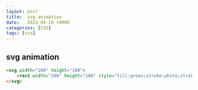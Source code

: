 ```yaml
---
layout: post
title:  svg animation
date:   2023-04-19 +0900
categories: [CSS] 
tags: [css]
---
```


## svg animation

```html
<svg width="100" height="100">
    <rect width="100" height="100" style="fill:green;stroke:white;stroke-width:2;" />
</svg>
```

